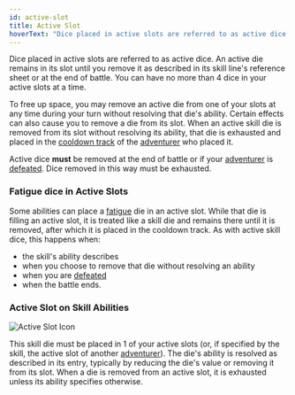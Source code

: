 ```yaml
---
id: active-slot
title: Active Slot
hoverText: "Dice placed in active slots are referred to as active dice. An active die remains in its slot until you remove it as described in its skill line's reference sheet or at the end of battle."
---
```


Dice placed in active slots are referred to as active dice. An active die remains in its slot until you remove it as described in its skill line's reference sheet or at the end of battle. You can have no more than 4 dice in your active slots at a time.

To free up space, you may remove an active die from one of your slots at any time during your turn without resolving that die's ability. Certain effects can also cause you to remove a die from its slot. When an active skill die is removed from its slot without resolving its ability, that die is exhausted and placed in the [cooldown track](/docs/all/glossary/cooldown-track) of the [adventurer](/docs/all/glossary/adventurer) who placed it.

Active dice **must** be removed at the end of battle or if your [adventurer](/docs/all/glossary/adventurer) is [defeated](/docs/all/glossary/defeated). Dice removed in this way must be exhausted.

### Fatigue dice in Active Slots

Some abilities can place a [fatigue](/docs/all/glossary/fatigue) die in an active slot. While that die is filling an active slot, it is treated like a skill die and remains there until it is removed, after which it is placed in the cooldown track. As with active skill dice, this happens when:

- the skill's ability describes
- when you choose to remove that die without resolving an ability
- when you are [defeated](/docs/all/glossary/defeated)
- when the battle ends.

### Active Slot on Skill Abilities

<img src="/icons/active-slot.svg" alt="Active Slot Icon" />

This skill die must be placed in 1 of your active slots (or, if specified by the skill, the active slot of another [adventurer](/docs/all/glossary/adventurer)). The die's ability is resolved as described in its entry, typically by reducing the die's value or removing it from its slot. When a die is removed from an active slot, it is exhausted unless its ability specifies otherwise.

